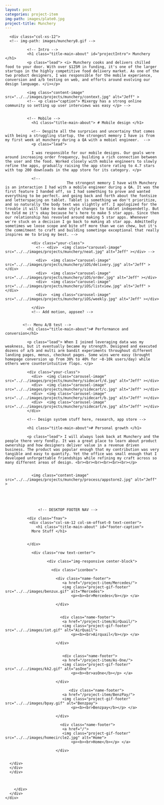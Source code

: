 ```yaml
---
layout: post
categories: project-item
img-path: images/plate0.jpg
project-title: Munchery
---
```




<div class="container">
  <div class="description">
    <div class="row text-left ">



      <div class="col-xs-12">
      <!-- img-path: images/munchery8.gif -->

              <!-- Intro -->
              <h1 class="title-main-about" id="projectIntro"> Munchery </h1>
              <p class="lead"> <i> Munchery cooks and delivers chilled food to your door. With over $125M in funding, it's one of the larger startups in the highly competitive food delivery market. As one of the two product designers, I was responsible for the mobile experience, conversion and a/b testing on web, and efforts around evolving our design language. </i></p>

              <img class="content-image"  src="../../images/projects/munchery/context.jpg" alt="Jeff" >
              <!-- <p class="caption"> Mixergy has a strong online community so setting up user interviews was easy </p> -->


              <!-- Mobile -->
                <h1 class="title-main-about"> # Mobile design </h1>

                <!-- Despite all the surprsies and uncertainy that comes with being a struggling startup, the strongest memory I have is from my first week at munchery during a QA with a mobiel engineer.  -->
                <p class="lead">

                I was responsible for our mobile designs. Our goals were around increasing order frequency, building a rich connection between the user and the food. Worked closely with mobile engineers to slowly refine the apps, gradually raising the app store rating to 4.7 stars with top 200 downloads in the app store for its category. </p>

                <!--
                                The strongest memory I have with Munchery is an interaction I had with a mobile engineer during a QA. It was the first feature I handed off, so I had something to prove and wanted everything to be perfect. and going back and forth about the fontsize and letterspacing on tablet. Tablet is something we don't prioritize, and so naturally the body text was slightly off. I apologized for the trouble it will take to make style changes to tablet independetly. But he told me it's okay because he's here to make 5 star apps. Since then our relationship has revovled around making 5 star apps. Whenever we're stuck on a decision I go back to making a5 star app. Admittedly sometimes we loose scope and bite off more than we can chew, but it's the commitment to craft and building sometinge exceptional that really inspires me to bring my best. -->

                <div class="your-class">
                  <!-- <div>  <img class="carousel-image"  src="../../images/projects/munchery/neat.jpg" alt="Jeff" ></div> -->

                  <div>  <img class="carousel-image"  src="../../images/projects/munchery/iOS/delivery.jpg" alt="Jeff" ></div>
                  <div>  <img class="carousel-image"  src="../../images/projects/munchery/iOS/order.jpg" alt="Jeff" ></div>
                  <div>  <img class="carousel-image"  src="../../images/projects/munchery/iOS/listview.jpg" alt="Jeff" ></div>
                  <div>  <img class="carousel-image"  src="../../images/projects/munchery/iOS/weekly.jpg" alt="Jeff" ></div>

                </div>
                <!-- Add motion, appsee? -->


            <!-- Menu A/B test -->
              <h1 class="title-main-about"># Performance and conversion</h1>

              <p class="lead"> When I joined leveraging data was my weakness, but it eventually became my strength. Designed and executed dozens of a/b and multi arm bandit experiments throughout different landing pages, menus, checkout pages. Some wins were easy (brought homepage conversion up from 30% to 40% for ~8-10k users/day) while others were counterintuitive flops. </p>

              <div class="your-class">
                <div>  <img class="carousel-image"  src="../../images/projects/munchery/sidecart/d.jpg" alt="Jeff" ></div>
                <div>  <img class="carousel-image"  src="../../images/projects/munchery/sidecart/c.jpg" alt="Jeff" ></div>
                <div>  <img class="carousel-image"  src="../../images/projects/munchery/sidecart/b.jpg" alt="Jeff" ></div>
                <div>  <img class="carousel-image"  src="../../images/projects/munchery/sidecart/e.jpg" alt="Jeff" ></div>
              </div>

              <!-- Design system stuff here, research, app store -->

              <h1 class="title-main-about"># Personal growth </h1>

              <p class="lead"> I will always look back at Munchery and the people there very fondly. It was a great place to learn about product ownership and how designers deliver value in a revenue driven business. The product was popular enough that my contribution was very tangible and easy to quantify. Yet the office was small enough that I developed unforgettable friendships while refining my craft across so many different areas of design. <br><br><br><br><br><br></p>


                <img class="content-image"  src="../../images/projects/munchery/process/appstore2.jpg" alt="Jeff" >





                   <!-- DESKTOP FOOTER NAV -->

              <div class="fnav">
               <div class="col-sm-12 col-sm-offset-0 text-center">
                  <h1 class="title-main-about" id="footer-caption">
                More Stuff </h1>


              </div>

                <div class="row text-center">

                       <div class="img-responsive center-block">

                         <div class="iconbox">

                           <div class="name-footer">
                              <a href="/project-item/Mercedes/">
                              <img class="project-gif-footer" src="../../images/benzux.gif" alt="Mercedes">
                                  <p><b><br>Mercedes</b></p> </a>

                           </div>


                             <div class="name-footer">
                              <a href="/project-item/AirQuail/">
                              <img class="project-gif-footer" src="../../images/iot.gif" alt="AirQuail">
                                  <p><b><br>Airquail</b></p> </a>

                           </div>


                              <div class="name-footer">
                              <a href="/project-item/As-One/">
                              <img class="project-gif-footer" src="../../images/kk2.gif" alt="asOne">
                                  <p><b><br>asOne</b></p> </a>

                           </div>

                                 <div class="name-footer">
                              <a href="/project-item/BenzPay/">
                              <img class="project-gif-footer" src="../../images/bpay.gif" alt="Benzpay">
                                  <p><b><br>Benzpay</b></p> </a>

                           </div>



<!--
                            <div class="name-footer">
                              <a href="/project-item/More-Projects/">
                              <img class="project-gif-footer" src="../../images/kk1.gif" alt="Other">
                                  <p><b><br>More</b></p> </a>

                           </div> -->

                             <div class="name-footer">
                              <a href="/">
                              <img class="project-gif-footer" src="../../images/homecircle2.jpg" alt="Home">
                                  <p><b><br>Home</b></p> </a>

                           </div>


      </div>
      </div>
      </div>



        </div>
      </div>
    </div>
  </div>

<!--   <div class="container">
  <div class="row text-center">
   <div class="description">
    <div class="tagline">


          <p class="lead">
         We short circuited everything on our first test. Luckily I had a seconded particle photon with me. Made sure our enclosure was waterproof.
        </p>

           <img class="carousel-image-vertical" src="../../images/projects/beerbong/a1.gif" alt="Jeff" >

    </div>
  </div>
</div>
</div> -->
